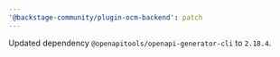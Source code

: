 ```yaml
---
'@backstage-community/plugin-ocm-backend': patch
---
```


Updated dependency `@openapitools/openapi-generator-cli` to `2.18.4`.
